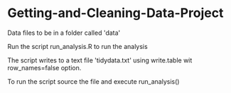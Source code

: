 Getting-and-Cleaning-Data-Project
=================================



Data files to be in a folder called 'data' 

Run the script run_analysis.R to run the analysis

The script writes to a text file 'tidydata.txt' using write.table wit row_names=false option.

To run the script source the file and execute run_analysis()
